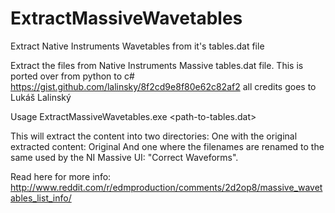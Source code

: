 # ExtractMassiveWavetables
Extract Native Instruments Wavetables from it's tables.dat file

Extract the files from Native Instruments Massive tables.dat file.
This is ported over from python to c#
https://gist.github.com/lalinsky/8f2cd9e8f80e62c82af2
all credits goes to Lukáš Lalinský

Usage ExtractMassiveWavetables.exe <path-to-tables.dat> <path-to-output-directory>

This will extract the content into two directories:
One with the original extracted content: Original
And one where the filenames are renamed to the same used by the NI Massive UI: "Correct Waveforms".

Read here for more info:
http://www.reddit.com/r/edmproduction/comments/2d2op8/massive_wavetables_list_info/